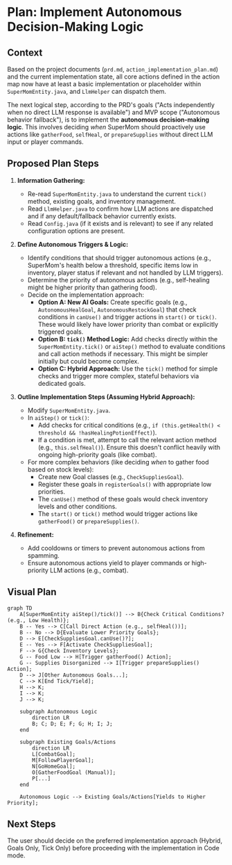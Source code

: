 # Plan: Implement Autonomous Decision-Making Logic

## Context

Based on the project documents (`prd.md`, `action_implementation_plan.md`) and the current implementation state, all core actions defined in the action map now have at least a basic implementation or placeholder within `SuperMomEntity.java`, and `LlmHelper` can dispatch them.

The next logical step, according to the PRD's goals ("Acts independently when no direct LLM response is available") and MVP scope ("Autonomous behavior fallback"), is to implement the **autonomous decision-making logic**. This involves deciding *when* SuperMom should proactively use actions like `gatherFood`, `selfHeal`, or `prepareSupplies` without direct LLM input or player commands.

## Proposed Plan Steps

1.  **Information Gathering:**
    *   Re-read `SuperMomEntity.java` to understand the current `tick()` method, existing goals, and inventory management.
    *   Read `LlmHelper.java` to confirm how LLM actions are dispatched and if any default/fallback behavior currently exists.
    *   Read `Config.java` (if it exists and is relevant) to see if any related configuration options are present.

2.  **Define Autonomous Triggers & Logic:**
    *   Identify conditions that should trigger autonomous actions (e.g., SuperMom's health below a threshold, specific items low in inventory, player status if relevant and not handled by LLM triggers).
    *   Determine the priority of autonomous actions (e.g., self-healing might be higher priority than gathering food).
    *   Decide on the implementation approach:
        *   **Option A: New AI Goals:** Create specific goals (e.g., `AutonomousHealGoal`, `AutonomousRestockGoal`) that check conditions in `canUse()` and trigger actions in `start()` or `tick()`. These would likely have lower priority than combat or explicitly triggered goals.
        *   **Option B: `tick()` Method Logic:** Add checks directly within the `SuperMomEntity.tick()` or `aiStep()` method to evaluate conditions and call action methods if necessary. This might be simpler initially but could become complex.
        *   **Option C: Hybrid Approach:** Use the `tick()` method for simple checks and trigger more complex, stateful behaviors via dedicated goals.

3.  **Outline Implementation Steps (Assuming Hybrid Approach):**
    *   Modify `SuperMomEntity.java`.
    *   In `aiStep()` or `tick()`:
        *   Add checks for critical conditions (e.g., `if (this.getHealth() < threshold && !hasHealingPotionEffect)`).
        *   If a condition is met, attempt to call the relevant action method (e.g., `this.selfHeal()`). Ensure this doesn't conflict heavily with ongoing high-priority goals (like combat).
    *   For more complex behaviors (like deciding *when* to gather food based on stock levels):
        *   Create new Goal classes (e.g., `CheckSuppliesGoal`).
        *   Register these goals in `registerGoals()` with appropriate low priorities.
        *   The `canUse()` method of these goals would check inventory levels and other conditions.
        *   The `start()` or `tick()` method would trigger actions like `gatherFood()` or `prepareSupplies()`.

4.  **Refinement:**
    *   Add cooldowns or timers to prevent autonomous actions from spamming.
    *   Ensure autonomous actions yield to player commands or high-priority LLM actions (e.g., combat).

## Visual Plan

```mermaid
graph TD
    A[SuperMomEntity aiStep()/tick()] --> B{Check Critical Conditions? (e.g., Low Health)};
    B -- Yes --> C[Call Direct Action (e.g., selfHeal())];
    B -- No --> D{Evaluate Lower Priority Goals};
    D --> E[CheckSuppliesGoal.canUse()?];
    E -- Yes --> F[Activate CheckSuppliesGoal];
    F --> G{Check Inventory Levels};
    G -- Food Low --> H[Trigger gatherFood() Action];
    G -- Supplies Disorganized --> I[Trigger prepareSupplies() Action];
    D --> J[Other Autonomous Goals...];
    C --> K[End Tick/Yield];
    H --> K;
    I --> K;
    J --> K;

    subgraph Autonomous Logic
        direction LR
        B; C; D; E; F; G; H; I; J;
    end

    subgraph Existing Goals/Actions
        direction LR
        L[CombatGoal];
        M[FollowPlayerGoal];
        N[GoHomeGoal];
        O[GatherFoodGoal (Manual)];
        P[...]
    end

    Autonomous Logic --> Existing Goals/Actions[Yields to Higher Priority];

```

## Next Steps

The user should decide on the preferred implementation approach (Hybrid, Goals Only, Tick Only) before proceeding with the implementation in Code mode.